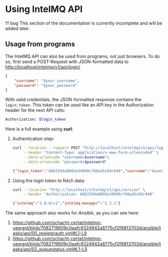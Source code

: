 <!-- comment
   SPDX-FileCopyrightText: 2015-2023 Sebastian Wagner, Filip Pokorný
   SPDX-License-Identifier: AGPL-3.0-or-later
-->


# Using IntelMQ API

!!! bug
    This section of the documentation is currently incomplete and will be added later.

## Usage from programs


The IntelMQ API can also be used from programs, not just browsers. To do
so, first send a POST-Request with JSON-formatted data to
<http://localhost/intelmq/v1/api/login/>

```json
{
    "username": "$your_username",
    "password": "$your_password"
}
```

With valid credentials, the JSON-formatted response contains the
`login_token`. This token can be used like an API key in the
Authorization header for the next API calls:

```bash
Authorization: $login_token
```

Here is a full example using **curl**:

1. Authentication step:
   ```bash
   curl --location --request POST "http://localhost/intelmq/v1/api/login/" \
        --header "Content-Type: application/x-www-form-urlencoded" \
        --data-urlencode "username=$username"\
        --data-urlencode "password=$password"
   ```
   ```json
   {"login_token":"68b329da9893e34099c7d8ad5cb9c940","username":"$username"}
   ```

2. Using the login token to fetch data:
   ```bash
   curl --location "http://localhost/intelmq/v1/api/version" \
        --header "Authorization: 68b329da9893e34099c7d8ad5cb9c940"
   ```
   ```json
   {"intelmq":"3.0.0rc1","intelmq-manager":"2.3.1"}
   ```

The same approach also works for *Ansible*, as you can see here:

1.  <https://github.com/schacht-certat/intelmq-vagrant/blob/7082719609c0aafc9324942a8775cf2f8813703d/ansible/tasks/api/00_registerauth.yml#L1-L9>
2.  <https://github.com/schacht-certat/intelmq-vagrant/blob/7082719609c0aafc9324942a8775cf2f8813703d/ansible/tasks/api/02_queuestatus.yml#L1-L5>